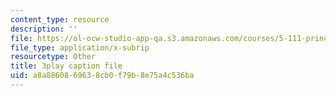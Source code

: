 ```yaml
---
content_type: resource
description: ''
file: https://ol-ocw-studio-app-qa.s3.amazonaws.com/courses/5-111-principles-of-chemical-science-fall-2008/a8a8860869638cb0f79b8e75a4c536ba_SbabED1wRMo.srt
file_type: application/x-subrip
resourcetype: Other
title: 3play caption file
uid: a8a88608-6963-8cb0-f79b-8e75a4c536ba
---
```

